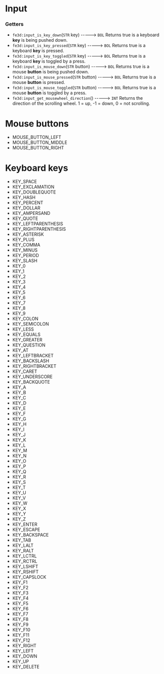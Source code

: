 # Input
### Getters
- `fe3d:input_is_key_down`(`STR` key) -----> `BOL`
  Returns true is a keyboard **key** is being pushed down.
- `fe3d:input_is_key_pressed`(`STR` key) -----> `BOL`
  Returns true is a keyboard **key** is pressed.
- `fe3d:input_is_key_toggled`(`STR` key) -----> `BOL`
  Returns true is a keyboard **key** is toggled by a press.
- `fe3d:input_is_mouse_down`(`STR` button) -----> `BOL`
  Returns true is a mouse **button** is being pushed down.
- `fe3d:input_is_mouse_pressed`(`STR` button) -----> `BOL`
  Returns true is a mouse **button** is pressed.
- `fe3d:input_is_mouse_toggled`(`STR` button) -----> `BOL`
  Returns true is a mouse **button** is toggled by a press.
- `fe3d:input_get_mousewheel_direction`() -----> `INT`
  Returns the direction of the scrolling wheel. 1 = up, -1 = down, 0 = not scrolling.
  
# Mouse buttons
- MOUSE_BUTTON_LEFT
- MOUSE_BUTTON_MIDDLE
- MOUSE_BUTTON_RIGHT

# Keyboard keys
- KEY_SPACE
- KEY_EXCLAMATION
- KEY_DOUBLEQUOTE
- KEY_HASH
- KEY_PERCENT
- KEY_DOLLAR
- KEY_AMPERSAND
- KEY_QUOTE
- KEY_LEFTPARENTHESIS
- KEY_RIGHTPARENTHESIS
- KEY_ASTERISK
- KEY_PLUS
- KEY_COMMA
- KEY_MINUS
- KEY_PERIOD
- KEY_SLASH
- KEY_0
- KEY_1
- KEY_2
- KEY_3
- KEY_4
- KEY_5
- KEY_6
- KEY_7
- KEY_8
- KEY_9
- KEY_COLON
- KEY_SEMICOLON
- KEY_LESS
- KEY_EQUALS
- KEY_GREATER
- KEY_QUESTION
- KEY_AT
- KEY_LEFTBRACKET
- KEY_BACKSLASH
- KEY_RIGHTBRACKET
- KEY_CARET
- KEY_UNDERSCORE
- KEY_BACKQUOTE
- KEY_A
- KEY_B
- KEY_C
- KEY_D
- KEY_E
- KEY_F
- KEY_G
- KEY_H
- KEY_I
- KEY_J
- KEY_K
- KEY_L
- KEY_M
- KEY_N
- KEY_O
- KEY_P
- KEY_Q
- KEY_R
- KEY_S
- KEY_T
- KEY_U
- KEY_V
- KEY_W
- KEY_X
- KEY_Y
- KEY_Z
- KEY_ENTER
- KEY_ESCAPE
- KEY_BACKSPACE
- KEY_TAB
- KEY_LALT
- KEY_RALT
- KEY_LCTRL
- KEY_RCTRL
- KEY_LSHIFT
- KEY_RSHIFT
- KEY_CAPSLOCK
- KEY_F1
- KEY_F2
- KEY_F3
- KEY_F4
- KEY_F5
- KEY_F6
- KEY_F7
- KEY_F8
- KEY_F9
- KEY_F10
- KEY_F11
- KEY_F12
- KEY_RIGHT
- KEY_LEFT
- KEY_DOWN
- KEY_UP
- KEY_DELETE
